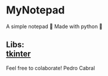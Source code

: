 # MyNotepad
A simple notepad 📝
Made with python 🐍

Libs:   
[tkinter](https://pypi.org/project/tk-tools/)
---
Feel free to colaborate!
Pedro Cabral
